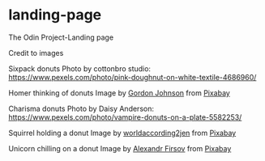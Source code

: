 # landing-page
The Odin Project-Landing page

Credit to images

Sixpack donuts
Photo by cottonbro studio: https://www.pexels.com/photo/pink-doughnut-on-white-textile-4686960/

Homer thinking of donuts
Image by <a href="https://pixabay.com/users/gdj-1086657/?utm_source=link-attribution&amp;utm_medium=referral&amp;utm_campaign=image&amp;utm_content=4663852">Gordon Johnson</a> from <a href="https://pixabay.com//?utm_source=link-attribution&amp;utm_medium=referral&amp;utm_campaign=image&amp;utm_content=4663852">Pixabay</a>

Charisma donuts
Photo by Daisy Anderson: https://www.pexels.com/photo/vampire-donuts-on-a-plate-5582253/

Squirrel holding a donut
Image by <a href="https://pixabay.com/users/worldaccording2jen-1324830/?utm_source=link-attribution&amp;utm_medium=referral&amp;utm_campaign=image&amp;utm_content=2698561">worldaccording2jen</a> from <a href="https://pixabay.com//?utm_source=link-attribution&amp;utm_medium=referral&amp;utm_campaign=image&amp;utm_content=2698561">Pixabay</a>

Unicorn chilling on a donut
Image by <a href="https://pixabay.com/users/shurriken-3334627/?utm_source=link-attribution&amp;utm_medium=referral&amp;utm_campaign=image&amp;utm_content=3964925">Alexandr Firsov</a> from <a href="https://pixabay.com//?utm_source=link-attribution&amp;utm_medium=referral&amp;utm_campaign=image&amp;utm_content=3964925">Pixabay</a>
